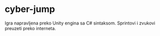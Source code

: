 # cyber-jump

Igra napravljena preko Unity engina sa C# sintaksom.
Sprintovi i zvukovi preuzeti preko interneta.
